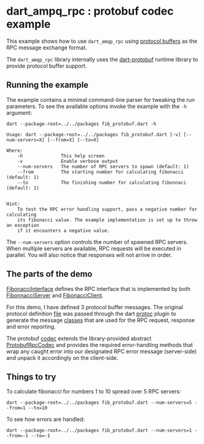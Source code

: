 # dart\_ampq\_rpc : protobuf codec example

This example shows how to use ```dart_amqp_rpc``` using [protocol buffers](https://developers.google.com/protocol-buffers/) as the RPC message exchange format. 

The ```dart_amqp_rpc``` library internally uses the [dart-protobuf](https://pub.dartlang.org/packages/protobuf) runtime library to provide protocol buffer support.

## Running the example

The example contains a minimal command-line parser for tweaking the run parameters. To see the available options invoke the example with the ```-h``` argument:

```
dart --package-root=../../packages fib_protobuf.dart -h
```

```
Usage: dart --package-root=../../packages fib_protobuf.dart [-v] [--num-servers=X] [--from=X] [--to=X]

Where:
    -h              This help screen
    -v              Enable verbose output
    --num-servers   The number of RPC servers to spawn (default: 1)
    --from          The starting number for calculating fibonacci (default: 1)
    --to            The finishing number for calculating fibonnaci (default: 1)


Hint:
    To test the RPC error handling support, pass a negative number for calculating
    its fibonacci value. The example implementation is set up to throw an exception
    if it encounters a negative value.
```

The ```--num-servers``` option controls the number of spawned RPC servers. When multiple servers are available, RPC requests will be executed in parallel. You will also notice that responses will not arrive in order.

## The parts of the demo

[FibonacciInterface](https://github.com/achilleasa/dart_amqp_rpc/blob/master/examples/fib_protobuf/lib/src/fib_interface.dart) defines the RPC interface that is implemented by both [FibonnacciServer](https://github.com/achilleasa/dart_amqp_rpc/blob/master/examples/fib_protobuf/lib/src/fib_server.dart) and [FibonacciClient](https://github.com/achilleasa/dart_amqp_rpc/blob/master/examples/fib_protobuf/lib/src/fib_client.dart).

For this demo, I have defined 3 protocol buffer messages. The original protocol definition [file](https://github.com/achilleasa/dart_amqp_rpc/blob/master/examples/fib_protobuf/lib/src/proto/fib.proto) was passed through the dart [protoc](https://github.com/dart-lang/dart-protoc-plugin) plugin to generate the
message [classes](https://github.com/achilleasa/dart_amqp_rpc/blob/master/examples/fib_protobuf/lib/src/proto/fib.pb.dart) that are used for the RPC request, response and error reporting.

The protobuf [codec](https://github.com/achilleasa/dart_amqp_rpc/blob/master/examples/fib_protobuf/lib/src/protobuf_codec.dart) extends the library-provided abstract [ProtobufRpcCodec](https://github.com/achilleasa/dart_amqp_rpc/blob/master/lib/src/codec/impl/protobuf_rpc_codec.dart) and provides the required error-handling methods that wrap any caught error into our designated RPC error message (server-side) and unpack it accordingly on the client-side.

## Things to try

To calculate fibonacci for numbers 1 to 10 spread over 5 RPC servers:
```
dart --package-root=../../packages fib_protobuf.dart --num-servers=5 --from=1 --to=10
```

To see how errors are handled:

```
dart --package-root=../../packages fib_protobuf.dart --num-servers=1 --from=-1 --to=-1
```
